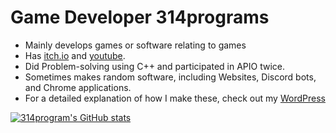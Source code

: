 # Game Developer 314programs
- Mainly develops games or software relating to games
- Has [itch.io](https://314programs.itch.io/) and [youtube](https://www.youtube.com/channel/UCUEAg1WH5I6W_R06P1X6Igg).
- Did Problem-solving using C++ and participated in APIO twice.
- Sometimes makes random software, including Websites, Discord bots, and Chrome applications.
- For a detailed explanation of how I make these, check out my [WordPress](https://314programs.wordpress.com/)

[![314program's GitHub stats](https://github-readme-stats.vercel.app/api?username=314programs)](https://github.com/314programs/github-readme-stats)
